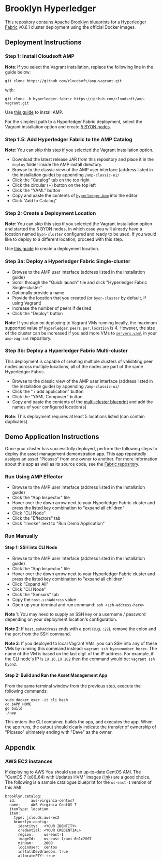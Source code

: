 # Brooklyn Hyperledger

This repository contains [Apache Brooklyn](https://brooklyn.apache.org/) blueprints for a
[Hyperledger Fabric](https://github.com/hyperledger/fabric) v0.6.1 cluster deployment using the official Docker images.

## Deployment Instructions

### Step 1: Install Cloudsoft AMP

**Note**: If you select the Vagrant installation, replace the following line in the guide below:
```
git clone https://github.com/cloudsoft/amp-vagrant.git
```

with:
```
git clone -b hyperledger-fabric https://github.com/cloudsoft/amp-vagrant.git
```

Use [this guide](http://docs.cloudsoft.io/tutorials/tutorial-get-amp-running.html) to install AMP.

For the simplest path to a Hyperledger Fabric deployment, select the Vagrant installation option and create
[5 BYON nodes](http://docs.cloudsoft.io/tutorials/tutorial-get-amp-running.html#starting-byon-nodes).

### Step 1.5: Add Hyperledger Fabric to the AMP Catalog

**Note**: You can skip this step if you selected the Vagrant installation option.

* Download the latest release JAR from this repository and place it in the
`deploy` folder inside the AMP install directory.
* Browse to the classic view of the AMP user interface (address listed in the installation guide) by appending `/amp-classic-ui/`
* Click the "Catalog" tab on the top right
* Click the circular (+) button on the top left
* Click the "YAML" button
* Copy and paste the contents of [`hyperledger.bom`](hyperledger.bom) into the editor
* Click "Add to Catalog"

### Step 2: Create a Deployment Location

**Note**: You can skip this step if you selected the Vagrant installation option and started the 5 BYON nodes,
in which case you will already have a location named `byon-cluster` configured and ready to be used.
If you would like to deploy to a different location, proceed with this step.

Use [this guide](http://docs.cloudsoft.io/locations/first-location/index.html) to create a deployment location.

### Step 3a: Deploy a Hyperledger Fabric Single-cluster

* Browse to the AMP user interface (address listed in the installation guide)
* Scroll through the "Quick launch" tile and click "Hyperledger Fabric Single-cluster"
* Optionally provide a name
* Provide the location that you created (or `byon-cluster` by default, if using Vagrant)
* Increase the number of peers if desired
* Click the "Deploy" button

**Note**: If you plan on deploying to Vagrant VMs running locally, the maximum supported value of
`hyperledger.peers.per.location` is 4. However, the size of the cluster can be increased if you add more VMs
to [`servers.yaml`](https://github.com/cloudsoft/amp-vagrant/blob/hyperledger-fabric/servers.yaml) in your `amp-vagrant` repository.

### Step 3b: Deploy a Hyperledger Fabric Multi-cluster

This deployment is capable of creating multiple clusters of validating peer nodes across
multiple locations; all of the nodes are part of the same Hyperledger Fabric.

* Browse to the classic view of the AMP user interface (address listed in the installation guide) by appending `/amp-classic-ui/`
* Click the "+ add application" button
* Click the "YAML Composer" button
* Copy and paste the contents of the [multi-cluster blueprint](examples/hyperledger-multi-cluster.yaml) and add the names of your configured location(s)

**Note**: This deployment requires at least 5 locations listed (can contain duplicates).

## Demo Application Instructions

Once your cluster has successfully deployed, perform the following steps to deploy the asset management demonstration app.  This app repeatedly assigns an asset "Picasso" from one owner to another.  For more information about this app as well as its source code, see the [Fabric repository](https://github.com/hyperledger/fabric/tree/master/examples/chaincode/go/asset_management).

### Run Using AMP Effector

* Browse to the AMP user interface (address listed in the installation guide)
* Click the "App Inspector" tile
* Hover over the down arrow next to your Hyperledger Fabric cluster and press the listed key combination to "expand all children"
* Click "CLI Node"
* Click the "Effectors" tab
* Click "Invoke" next to "Run Demo Application"

### Run Manually

#### Step 1: SSH into CLI Node

* Browse to the AMP user interface (address listed in the installation guide)
* Click the "App Inspector" tile
* Hover over the down arrow next to your Hyperledger Fabric cluster and press the listed key combination to "expand all children"
* Click "Expand All"
* Click "CLI Node"
* Click the "Sensors" tab
* Copy the `host.sshAddress` value
* Open up your terminal and run command: `ssh <ssh-address-here>`

**Note 1**: You may need to supply an SSH key or a username / password depending on your
deployment location's configuration.

**Note 2**: If `host.sshAddress` ends with a port (e.g. `:22`), remove the colon and the port from the SSH command.

**Note 3**: If you deployed to local Vagrant VMs, you can SSH into any of these VMs by running this command instead:
`vagrant ssh byon<number here>`. The name of the VM is based on the last digit of the IP address.
For example, if the CLI node's IP is `10.10.10.102` then the command would be: `vagrant ssh byon2`.

#### Step 2: Build and Run the Asset Management App

From the same terminal window from the previous step, execute the following commands:
```
sudo docker exec -it cli bash
cd $APP_HOME
go build
./app
```

This enters the CLI container, builds the app, and executes the app. When the app runs, the output should clearly indicate the transfer of ownership of "Picasso" ultimately ending with "Dave" as the owner.

## Appendix

### AWS EC2 instances

If deploying to AWS You should use an up-to-date CentOS AMI. The "CentOS 7 (x86_64) with Updates HVM"
images ([link](https://aws.amazon.com/marketplace/ordering?productId=b7ee8a69-ee97-4a49-9e68-afaee216db2e))
are a good choice. The following is a sample catalogue blueprint for the `us-east-1` version of this AMI:

    brooklyn.catalog:
      id:       aws-virginia-centos7
      name:     AWS Virginia CentOS 7
      itemType: location
      item:
        type: jclouds:aws-ec2
        brooklyn.config:
          identity:   <YOUR IDENTITY>
          credential: <YOUR CREDENTIAL>
          region:     us-east-1
          imageId:    us-east-1/ami-6d1c2007
          minRam:     2000
          loginUser:  centos
          installDevUrandom: true
          allocatePTY: true
